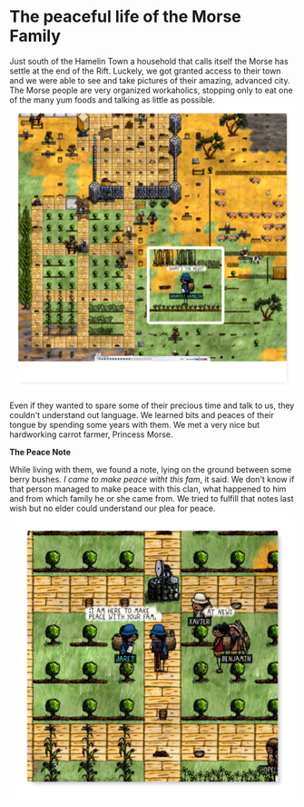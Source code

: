 # The peaceful life of the Morse Family

Just south of the Hamelin Town a household that calls itself the Morse has settle at the end of the Rift. Luckely, we got granted access to their town and we were able to see and take pictures of their amazing, advanced city. The Morse people are very organized workaholics, stopping only to eat one of the many yum foods and talking as little as possible. ![image](the_Morse_Family.jpg)

Even if they wanted to spare some of their precious time and talk to us, they couldn't understand out language. We learned bits and peaces of their tongue by spending some years with them. We met a very nice but hardworking carrot farmer, Princess Morse.

**The Peace Note**

While living with them, we found a note, lying on the ground between some berry bushes. _I came to make peace witht this fam_, it said. We don't know if that person managed to make peace with this clan, what happened to him and from which family he or she came from. We tried to fulfill that notes last wish but no elder could understand our plea for peace. ![image](peace_note_at_morse.jpg)

